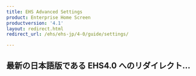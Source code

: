 ```yaml
---
title: EHS Advanced Settings
product: Enterprise Home Screen
productversion: '4.1'
layout: redirect.html
redirect_url: /ehs/ehs-jp/4-0/guide/settings/

---
```


## 最新の日本語版である EHS4.0 へのリダイレクト...






